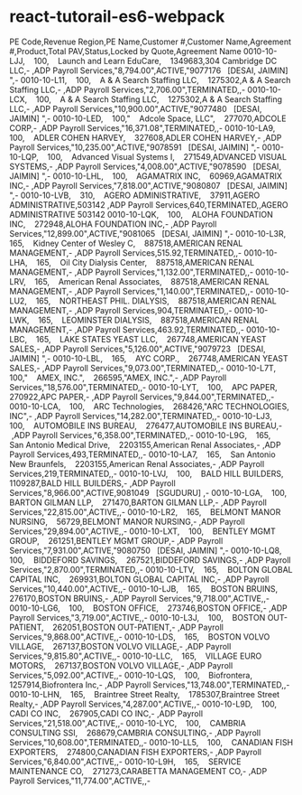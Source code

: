 # react-tutorail-es6-webpack
PE Code,Revenue Region,PE Name,Customer #,Customer Name,Agreement #,Product,Total PAV,Status,Locked by Quote,Agreement Name
0010-10-LJJ,    100,    Launch and Learn EduCare,    1349683,304 Cambridge DC LLC,- ,ADP Payroll Services,"8,794.00",ACTIVE,"9077176   [DESAI, JAIMIN] ",-
0010-10-L11,    100,    A & A Search Staffing LLC,    1275302,A & A Search Staffing LLC,- ,ADP Payroll Services,"2,706.00",TERMINATED,,-
0010-10-LCX,    100,    A & A Search Staffing LLC,    1275302,A & A Search Staffing LLC,- ,ADP Payroll Services,"10,900.00",ACTIVE,"9077480   [DESAI, JAIMIN] ",-
0010-10-LED,    100,"    Adcole Space, LLC",    277070,ADCOLE CORP,- ,ADP Payroll Services,"16,371.08",TERMINATED,,-
0010-10-LA9,    100,    ADLER COHEN HARVEY,    327608,ADLER COHEN HARVEY,- ,ADP Payroll Services,"10,235.00",ACTIVE,"9078591   [DESAI, JAIMIN] ",-
0010-10-LQP,    100,    Advanced Visual Systems I,    271549,ADVANCED VISUAL SYSTEMS,- ,ADP Payroll Services,"4,008.00",ACTIVE,"9078590   [DESAI, JAIMIN] ",-
0010-10-LHL,    100,    AGAMATRIX INC,    60969,AGAMATRIX INC,- ,ADP Payroll Services,"7,818.00",ACTIVE,"9080807   [DESAI, JAIMIN] ",-
0010-10-LVB,    310,    AGERO ADMINISTRATIVE,    37911,AGERO ADMINISTRATIVE,503142 ,ADP Payroll Services,640,TERMINATED,,AGERO ADMINISTRATIVE 503142
0010-10-LQK,    100,    ALOHA FOUNDATION INC,    272948,ALOHA FOUNDATION INC,- ,ADP Payroll Services,"12,899.00",ACTIVE,"9081065   [DESAI, JAIMIN] ",-
0010-10-L3R,    165,    Kidney Center of Wesley C,    887518,AMERICAN RENAL MANAGEMENT,- ,ADP Payroll Services,515.92,TERMINATED,,-
0010-10-LHA,    165,    Oil City Dialysis Center,    887518,AMERICAN RENAL MANAGEMENT,- ,ADP Payroll Services,"1,132.00",TERMINATED,,-
0010-10-LRV,    165,    American Renal Associates,    887518,AMERICAN RENAL MANAGEMENT,- ,ADP Payroll Services,"1,140.00",TERMINATED,,-
0010-10-LU2,    165,    NORTHEAST PHIL. DIALYSIS,    887518,AMERICAN RENAL MANAGEMENT,- ,ADP Payroll Services,904,TERMINATED,,-
0010-10-LWK,    165,    LEOMINSTER DIALYSIS,    887518,AMERICAN RENAL MANAGEMENT,- ,ADP Payroll Services,463.92,TERMINATED,,-
0010-10-LBC,    165,    LAKE STATES YEAST LLC,    267748,AMERICAN YEAST SALES,- ,ADP Payroll Services,"5,126.00",ACTIVE,"9079723   [DESAI, JAIMIN] ",-
0010-10-LBL,    165,    AYC CORP.,    267748,AMERICAN YEAST SALES,- ,ADP Payroll Services,"9,073.00",TERMINATED,,-
0010-10-L7T,    100,"    AMEX, INC.",    266595,"AMEX, INC.",- ,ADP Payroll Services,"18,576.00",TERMINATED,,-
0010-10-LYT,    100,    APC PAPER,    270922,APC PAPER,- ,ADP Payroll Services,"9,844.00",TERMINATED,,-
0010-10-LCA,    100,    ARC Technologies,    268426,"ARC TECHNOLOGIES, INC",- ,ADP Payroll Services,"14,282.00",TERMINATED,,-
0010-10-LJ3,    100,    AUTOMOBILE INS BUREAU,    276477,AUTOMOBILE INS BUREAU,- ,ADP Payroll Services,"6,358.00",TERMINATED,,-
0010-10-L9G,    165,    San Antonio Medical Drive,    2203155,American Renal Associates,- ,ADP Payroll Services,493,TERMINATED,,-
0010-10-LA7,    165,    San Antonio New Braunfels,    2203155,American Renal Associates,- ,ADP Payroll Services,219,TERMINATED,,-
0010-10-LVJ,    100,    BALD HILL BUILDERS,    1109287,BALD HILL BUILDERS,- ,ADP Payroll Services,"8,966.00",ACTIVE,9081049   [SGUDURU] ,-
0010-10-LGA,    100,    BARTON GILMAN LLP,    271470,BARTON GILMAN LLP,- ,ADP Payroll Services,"22,815.00",ACTIVE,,-
0010-10-LR2,    165,    BELMONT MANOR NURSING,    56729,BELMONT MANOR NURSING,- ,ADP Payroll Services,"29,894.00",ACTIVE,,-
0010-10-LXT,    100,    BENTLEY MGMT GROUP,    261251,BENTLEY MGMT GROUP,- ,ADP Payroll Services,"7,931.00",ACTIVE,"9080750   [DESAI, JAIMIN] ",-
0010-10-LQ8,    100,    BIDDEFORD SAVINGS,    267521,BIDDEFORD SAVINGS,- ,ADP Payroll Services,"2,870.00",TERMINATED,,-
0010-10-LTV,    165,    BOLTON GLOBAL CAPITAL INC,    269931,BOLTON GLOBAL CAPITAL INC,- ,ADP Payroll Services,"10,440.00",ACTIVE,,-
0010-10-LJB,    165,    BOSTON BRUINS,    276170,BOSTON BRUINS,- ,ADP Payroll Services,"9,718.00",ACTIVE,,-
0010-10-LG6,    100,    BOSTON OFFICE,    273746,BOSTON OFFICE,- ,ADP Payroll Services,"3,719.00",ACTIVE,,-
0010-10-L3J,    100,    BOSTON OUT-PATIENT,    262051,BOSTON OUT-PATIENT,- ,ADP Payroll Services,"9,868.00",ACTIVE,,-
0010-10-LDS,    165,    BOSTON VOLVO VILLAGE,    267137,BOSTON VOLVO VILLAGE,- ,ADP Payroll Services,"9,815.80",ACTIVE,,-
0010-10-LLC,    165,    VILLAGE EURO MOTORS,    267137,BOSTON VOLVO VILLAGE,- ,ADP Payroll Services,"5,092.00",ACTIVE,,-
0010-10-LQS,    100,    Biofrontera,    1257914,Biofrontera Inc,- ,ADP Payroll Services,"13,748.00",TERMINATED,,-
0010-10-LHN,    165,    Braintree Street Realty,    1785307,Braintree Street Realty,- ,ADP Payroll Services,"4,287.00",ACTIVE,,-
0010-10-L9D,    100,    CADI CO INC,    267905,CADI CO INC,- ,ADP Payroll Services,"21,518.00",ACTIVE,,-
0010-10-LYC,    100,    CAMBRIA CONSULTING SSI,    268679,CAMBRIA CONSULTING,- ,ADP Payroll Services,"10,608.00",TERMINATED,,-
0010-10-LL5,    100,    CANADIAN FISH EXPORTERS,    274800,CANADIAN FISH EXPORTERS,- ,ADP Payroll Services,"6,840.00",ACTIVE,,-
0010-10-L9H,    165,    SERVICE MAINTENANCE CO,    271273,CARABETTA MANAGEMENT CO,- ,ADP Payroll Services,"11,774.00",ACTIVE,,-
